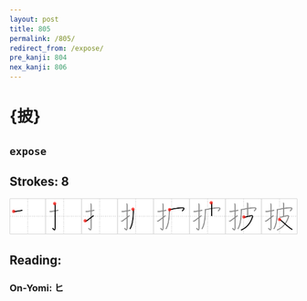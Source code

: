 ```yaml
---
layout: post
title: 805
permalink: /805/
redirect_from: /expose/
pre_kanji: 804
nex_kanji: 806
---
```


# {披}

## `expose`

## Strokes: 8

<div class="stroke"><img src="../images/E68AAB.png" /></div>

## Reading:

### On-Yomi: ヒ

